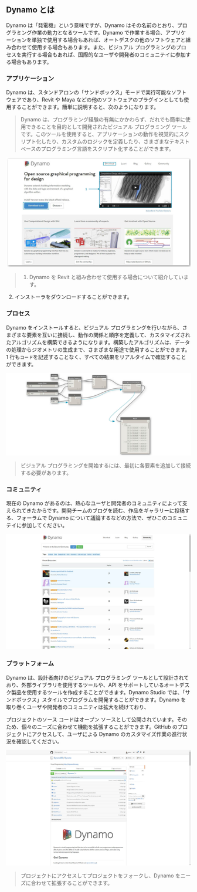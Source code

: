 

## Dynamo とは

Dynamo は「発電機」という意味ですが、Dynamo はその名前のとおり、プログラミング作業の動力となるツールです。Dynamo で作業する場合、アプリケーションを単独で使用する場合もあれば、オートデスクの他のソフトウェアと組み合わせて使用する場合もあります。また、ビジュアル プログラミングのプロセスを実行する場合もあれば、国際的なユーザや開発者のコミュニテイに参加する場合もあります。

### アプリケーション

Dynamo は、スタンドアロンの「サンドボックス」モードで実行可能なソフトウェアであり、Revit や Maya などの他のソフトウェアのプラグインとしても使用することができます。簡単に説明すると、次のようになります。

> Dynamo は、プログラミング経験の有無にかかわらず、だれでも簡単に使用できることを目的として開発されたビジュアル プログラミング ツールです。このツールを使用すると、アプリケーションの動作を視覚的にスクリプト化したり、カスタムのロジックを定義したり、さまざまなテキストベースのプログラミング言語をスクリプト化することができます。

![Dynamo Web サイト - バージョン番号の更新が必要](images/1-2/00-DynamoHomepage.jpg)

> 1. Dynamo を Revit と組み合わせて使用する場合について紹介しています。
2. インストーラをダウンロードすることができます。

### プロセス

Dynamo をインストールすると、ビジュアル プログラミングを行いながら、さまざまな要素を互いに接続し、動作の関係と順序を定義して、カスタマイズされたアルゴリズムを構築できるようになります。構築したアルゴリズムは、データの処理からジオメトリの生成まで、さまざまな用途で使用することができます。1 行も```コード```を記述することなく、すべての結果をリアルタイムで確認することができます。

![ビジュアル プログラミングの例](images/1-2/01-ProgramFlow.jpg)

> ビジュアル プログラミングを開始するには、最初に各要素を追加して接続する必要があります。

### コミュニティ

現在の Dynamo があるのは、熱心なユーザと開発者のコミュニティによって支えられてきたからです。開発チームのブログを読む、作品をギャラリーに投稿する、フォーラムで Dynamo について議論するなどの方法で、ぜひこのコミュニテイに参加してください。

![フォーラム](images/1-2/02-Community.jpg)

### プラットフォーム

Dynamo は、設計者向けのビジュアル プログラミング ツールとして設計されており、外部ライブラリを使用するツールや、API をサポートしているオートデスク製品を使用するツールを作成することができます。Dynamo Studio では、「サンドボックス」スタイルでプログラムを開発することができます。Dynamo を取り巻くユーザや開発者のコミュニティは拡大を続けており、

プロジェクトのソース コードはオープン ソースとして公開されています。そのため、個々のニーズに合わせて機能を拡張することができます。GitHub のプロジェクトにアクセスして、ユーザによる Dynamo のカスタマイズ作業の進行状況を確認してください。

![Dynamo リポジトリ](images/1-2/03-TheRepo.jpg)

> プロジェクトにアクセスしてプロジェクトをフォークし、Dynamo をニーズに合わせて拡張することができます。


